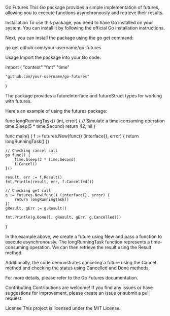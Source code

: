 Go Futures
This Go package provides a simple implementation of futures, allowing you to execute functions asynchronously and retrieve their results.

Installation
To use this package, you need to have Go installed on your system. You can install it by following the official Go installation instructions.

Next, you can install the package using the go get command:

go get github.com/your-username/go-futures



Usage
Import the package into your Go code:

import (
	"context"
	"fmt"
	"time"

	"github.com/your-username/go-futures"
)


The package provides a futureInterface and futureStruct types for working with futures.

Here's an example of using the futures package:

func longRunningTask() (int, error) {
	// Simulate a time-consuming operation
	time.Sleep(5 * time.Second)
	return 42, nil
}

func main() {
	f := futures.New(func() (interface{}, error) {
		return longRunningTask()
	})

	// Checking cancel call
	go func() {
		time.Sleep(2 * time.Second)
		f.Cancel()
	}()

	result, err := f.Result()
	fmt.Println(result, err, f.Cancelled())

	// Checking get call
	g := futures.New(func() (interface{}, error) {
		return longRunningTask()
	})
	gResult, gErr := g.Result()

	fmt.Println(g.Done(), gResult, gErr, g.Cancelled())
}



In the example above, we create a future using New and pass a function to execute asynchronously. The longRunningTask function represents a time-consuming operation. We can then retrieve the result using the Result method.

Additionally, the code demonstrates canceling a future using the Cancel method and checking the status using Cancelled and Done methods.

For more details, please refer to the Go Futures documentation.


Contributing
Contributions are welcome! If you find any issues or have suggestions for improvement, please create an issue or submit a pull request.

License
This project is licensed under the MIT License.

